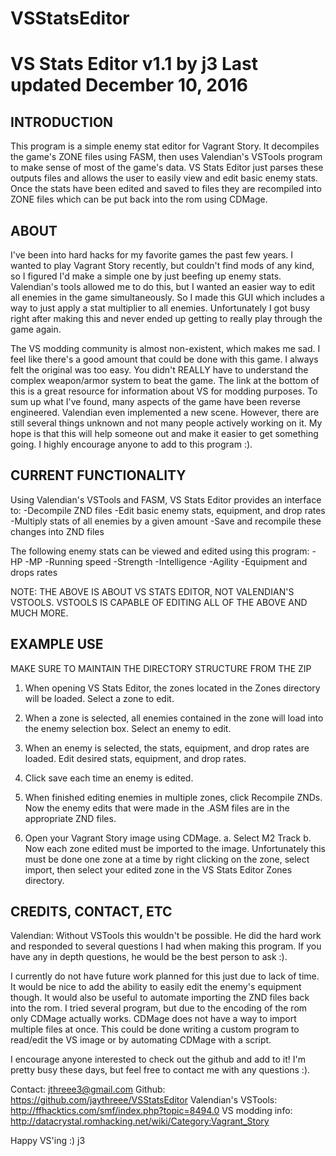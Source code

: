 # VSStatsEditor
VS Stats Editor v1.1 by j3
Last updated December 10, 2016
=========================

INTRODUCTION
------------

This program is a simple enemy stat editor for Vagrant Story.  It decompiles the game's ZONE files using FASM, then uses Valendian's VSTools program to make sense of most of the game's data.  VS Stats Editor just parses these outputs files and allows the user to easily view and edit basic enemy stats.  Once the stats have been edited and saved to files they are recompiled into ZONE files which can be put back into the rom using CDMage.

ABOUT
-----

I've been into hard hacks for my favorite games the past few years.  I wanted to play Vagrant Story recently, but couldn't find mods of any kind, so I figured I'd make a simple one by just beefing up enemy stats.  Valendian's tools allowed me to do this, but I wanted an easier way to edit all enemies in the game simultaneously.  So I made this GUI which includes a way to just apply a stat multiplier to all enemies.  Unfortunately I got busy right after making this and never ended up getting to really play through the game again.  

The VS modding community is almost non-existent, which makes me sad.  I feel like there's a good amount that could be done with this game.  I always felt the original was too easy.  You didn't REALLY have to understand the complex weapon/armor system to beat the game.  The link at the bottom of this is a great resource for information about VS for modding purposes.  To sum up what I've found, many aspects of the game have been reverse engineered.  Valendian even implemented a new scene.  However, there are still several things unknown and not many people actively working on it.  My hope is that this will help someone out and make it easier to get something going.  I highly encourage anyone to add to this program :).

CURRENT FUNCTIONALITY
---------------------

Using Valendian's VSTools and FASM, VS Stats Editor provides an interface to:
-Decompile ZND files
-Edit basic enemy stats, equipment, and drop rates
-Multiply stats of all enemies by a given amount
-Save and recompile these changes into ZND files

The following enemy stats can be viewed and edited using this program:
-HP
-MP
-Running speed
-Strength
-Intelligence
-Agility
-Equipment and drops rates

NOTE: THE ABOVE IS ABOUT VS STATS EDITOR, NOT VALENDIAN'S VSTOOLS.  VSTOOLS IS CAPABLE OF EDITING ALL OF THE ABOVE AND MUCH MORE.

EXAMPLE USE
-----------

MAKE SURE TO MAINTAIN THE DIRECTORY STRUCTURE FROM THE ZIP

1) When opening VS Stats Editor, the zones located in the Zones directory will be loaded.  Select a zone to edit.

2) When a zone is selected, all enemies contained in the zone will load into the enemy selection box.  Select an enemy to edit.

3) When an enemy is selected, the stats, equipment, and drop rates are loaded.  Edit desired stats, equipment, and drop rates.

4) Click save each time an enemy is edited.

5) When finished editing enemies in multiple zones, click Recompile ZNDs.  Now the enemy edits that were made in the .ASM files are in the appropriate ZND files.

6) Open your Vagrant Story image using CDMage. 
    a. Select M2 Track
    b. Now each zone edited must be imported to the image.  Unfortunately this must be done one zone at a time by right clicking on the zone, select import, then select your edited zone in the VS Stats Editor Zones directory.

CREDITS, CONTACT, ETC
------------------
Valendian:
	Without VSTools this wouldn't be possible.  He did the hard work and responded to several questions I had when making this program.  If you have any in depth questions, he would be the best person to ask :).

I currently do not have future work planned for this just due to lack of time.  It would be nice to add the ability to easily edit the enemy's equipment though.  It would also be useful to automate importing the ZND files back into the rom.  I tried several program, but due to the encoding of the rom only CDMage actually works.  CDMage does not have a way to import multiple files at once.  This could be done writing a custom program to read/edit the VS image or by automating CDMage with a script.  

I encourage anyone interested to check out the github and add to it!  I'm pretty busy these days, but feel free to contact me  with any questions :).

Contact: jthreee3@gmail.com
Github: https://github.com/jaythreee/VSStatsEditor
Valendian's VSTools: http://ffhacktics.com/smf/index.php?topic=8494.0
VS modding info: http://datacrystal.romhacking.net/wiki/Category:Vagrant_Story

Happy VS'ing :)
j3
